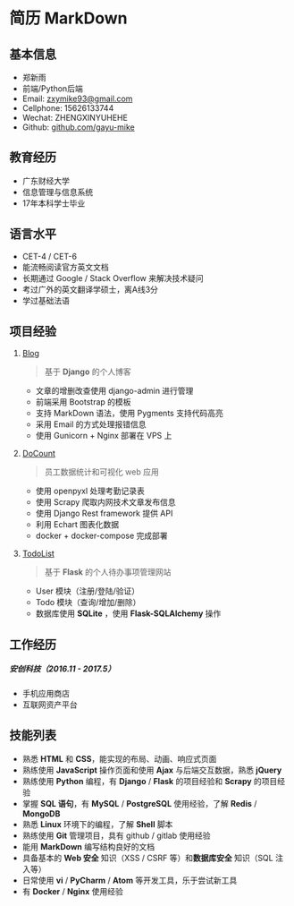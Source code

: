 # 简历 MarkDown


## 基本信息

- 郑新雨
- 前端/Python后端
- Email: zxymike93@gmail.com
- Cellphone: 15626133744
- Wechat: ZHENGXINYUHEHE
- Github: [github.com/gayu-mike](https://github.com/gayu-mike)


## 教育经历

- 广东财经大学
- 信息管理与信息系统
- 17年本科学士毕业


## 语言水平

- CET-4 / CET-6
- 能流畅阅读官方英文文档
- 长期通过 Google / Stack Overflow 来解决技术疑问
- 考过广外的英文翻译学硕士，离A线3分
- 学过基础法语


## 项目经验

1. [Blog](https://github.com/gayu-mike/zhengxinyu-dot-cc)

    > 基于 **Django** 的个人博客

    - 文章的增删改查使用 django-admin 进行管理
    - 前端采用 Bootstrap 的模板
    - 支持 MarkDown 语法，使用 Pygments 支持代码高亮
    - 采用 Email 的方式处理报错信息
    - 使用 Gunicorn + Nginx 部署在 VPS 上

2. [DoCount](https://github.com/gayu-mike/DoCount)

    > 员工数据统计和可视化 web 应用

    - 使用 openpyxl 处理考勤记录表
    - 使用 Scrapy 爬取内网技术文章发布信息
    - 使用 Django Rest framework 提供 API
    - 利用 Echart 图表化数据
    - docker + docker-compose 完成部署

3. [TodoList](https://github.com/zxymike/todolist)

    > 基于 **Flask** 的个人待办事项管理网站

    - User 模块（注册/登陆/验证）
    - Todo 模块（查询/增加/删除）
    - 数据库使用 **SQLite** ，使用 **Flask-SQLAlchemy** 操作


## 工作经历

##### 安创科技（2016.11 - 2017.5）

- 手机应用商店
- 互联网资产平台


## 技能列表

- 熟悉 **HTML** 和 **CSS**，能实现的布局、动画、响应式页面
- 熟练使用 **JavaScript** 操作页面和使用 **Ajax** 与后端交互数据，熟悉 **jQuery**
- 熟练使用 **Python** 编程，有 **Django** / **Flask** 的项目经验和 **Scrapy** 的项目经验
- 掌握 **SQL 语句**，有 **MySQL** / **PostgreSQL** 使用经验，了解 **Redis** / **MongoDB**
- 熟悉 **Linux** 环境下的编程，了解 **Shell** 脚本
- 熟练使用 **Git** 管理项目，具有 github / gitlab 使用经验
- 能用 **MarkDown** 编写结构良好的文档
- 具备基本的 **Web 安全** 知识（XSS / CSRF 等）和**数据库安全** 知识（SQL 注入等）
- 日常使用 **vi** / **PyCharm** / **Atom** 等开发工具，乐于尝试新工具
- 有 **Docker** / **Nginx** 使用经验
